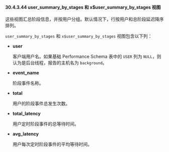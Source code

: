 #### 30.4.3.44 user_summary_by_stages 和 x$user_summary_by_stages 视图

这些视图汇总阶段信息，并按用户分组。默认情况下，行按用户和总阶段延迟降序排列。

`user_summary_by_stages` 和 `x$user_summary_by_stages` 视图包含以下列：

- **user**

  客户端用户名。如果基础 Performance Schema 表中的 `USER` 列为 `NULL`，则认为是后台线程，报告的主机名为 `background`。

- **event_name**

  阶段事件名称。

- **total**

  用户的阶段事件总发生次数。

- **total_latency**

  用户定时阶段事件的总等待时间。

- **avg_latency**

  用户每次定时阶段事件的平均等待时间。